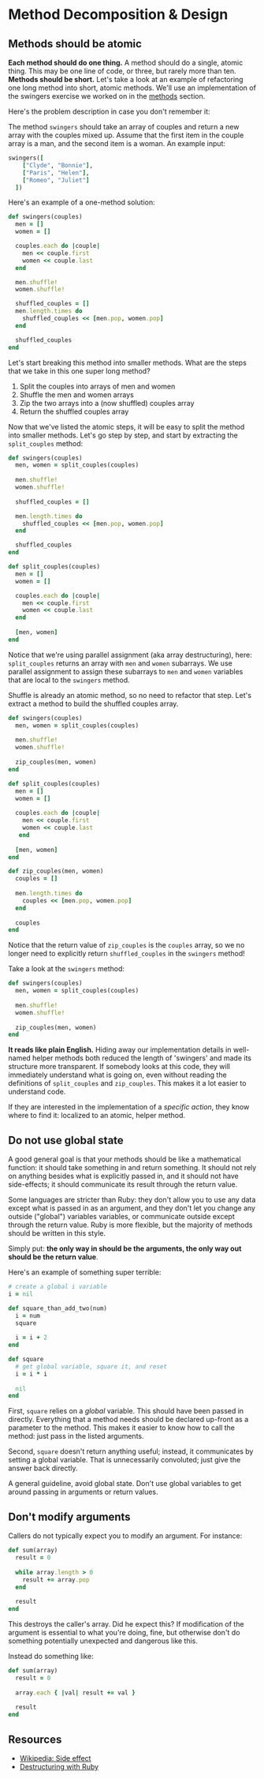 # Method Decomposition & Design

## Methods should be atomic

**Each method should do one thing.** A method should do a single,
atomic thing. This may be one line of code, or three, but rarely more
than ten. **Methods should be short.** Let's take a look at an example
of refactoring one long method into short, atomic methods.  We'll use
an implementation of the swingers exercise we worked on in the
[methods][methods] section.

[methods]: ../language-basics/methods.md

Here's the problem description in case you don't remember it:

The method `swingers` should take an array of couples and return a new
array with the couples mixed up. Assume that the first item in the
couple array is a man, and the second item is a woman. An example
input:

```ruby  
swingers([
    ["Clyde", "Bonnie"],
    ["Paris", "Helen"],
    ["Romeo", "Juliet"]
  ])
```

Here's an example of a one-method solution:

```ruby
def swingers(couples)
  men = []
  women = []

  couples.each do |couple|
    men << couple.first
    women << couple.last
  end

  men.shuffle!
  women.shuffle!

  shuffled_couples = []
  men.length.times do
    shuffled_couples << [men.pop, women.pop]
  end

  shuffled_couples
end
```

Let's start breaking this method into smaller methods. What are the
steps that we take in this one super long method?

1. Split the couples into arrays of men and women
2. Shuffle the men and women arrays
3. Zip the two arrays into a (now shuffled) couples array
4. Return the shuffled couples array

Now that we've listed the atomic steps, it will be easy to split the
method into smaller methods. Let's go step by step, and start by
extracting the `split_couples` method:

```ruby
def swingers(couples)
  men, women = split_couples(couples)
  
  men.shuffle!
  women.shuffle!
  
  shuffled_couples = []

  men.length.times do
    shuffled_couples << [men.pop, women.pop]
  end

  shuffled_couples
end

def split_couples(couples)
  men = []
  women = []

  couples.each do |couple|
    men << couple.first
    women << couple.last
  end
  
  [men, women]
end
```

Notice that we're using parallel assignment (aka array destructuring),
here: `split_couples` returns an array with `men` and `women`
subarrays. We use parallel assignment to assign these subarrays to
`men` and `women` variables that are local to the `swingers` method.

Shuffle is already an atomic method, so no need to refactor that step.
Let's extract a method to build the shuffled couples array.

```ruby
def swingers(couples)
  men, women = split_couples(couples)
  
  men.shuffle!
  women.shuffle!
  
  zip_couples(men, women)
end

def split_couples(couples)
  men = []
  women = []
  
  couples.each do |couple|
    men << couple.first
    women << couple.last
   end
   
  [men, women]
end

def zip_couples(men, women)
  couples = []
  
  men.length.times do
    couples << [men.pop, women.pop]
  end
  
  couples
end
```

Notice that the return value of `zip_couples` is the
`couples` array, so we no longer need to explicitly return
`shuffled_couples` in the `swingers` method!

Take a look at the `swingers` method:

```ruby
def swingers(couples)
  men, women = split_couples(couples)
  
  men.shuffle!
  women.shuffle!
  
  zip_couples(men, women)
end
```

**It reads like plain English.** Hiding away our implementation details in well-named helper methods
both reduced the length of 'swingers' and made its structure more transparent. If somebody looks at this code, they will
immediately understand what is going on, even without reading the
definitions of `split_couples` and `zip_couples`. This makes it a lot
easier to understand code.

If they are interested in the implementation of a *specific action*,
they know where to find it: localized to an atomic, helper method.

## Do not use global state

A good general goal is that your methods should be like a mathematical
function: it should take something in and return something. It should
not rely on anything besides what is explicitly passed in, and it
should not have side-effects; it should communicate its result through
the return value.

Some languages are stricter than Ruby: they don't allow you to use any
data except what is passed in as an argument, and they don't let you
change any outside ("global") variables variables, or communicate
outside except through the return value. Ruby is more flexible, but
the majority of methods should be written in this style.

Simply put: **the only way in should be the arguments, the only way out
should be the return value**.

Here's an example of something super terrible:

```ruby
# create a global i variable
i = nil

def square_than_add_two(num)
  i = num
  square
  
  i = i + 2
end

def square
  # get global variable, square it, and reset
  i = i * i
  
  nil
end
```

First, `square` relies on a *global* variable. This should have been
passed in directly. Everything that a method needs should be declared
up-front as a parameter to the method. This makes it easier to know
how to call the method: just pass in the listed arguments.

Second, `square` doesn't return anything useful; instead, it
communicates by setting a global variable. That is unnecessarily
convoluted; just give the answer back directly.

A general guideline, avoid global state. Don't use global variables to
get around passing in arguments or return values.

## Don't modify arguments

Callers do not typically expect you to modify an argument. For
instance:

```ruby
def sum(array)
  result = 0
 
  while array.length > 0
    result += array.pop
  end
 
  result
end
```

This destroys the caller's array. Did he expect this? If modification
of the argument is essential to what you're doing, fine, but otherwise
don't do something potentially unexpected and dangerous like this.

Instead do something like:

```ruby
def sum(array)
  result = 0
 
  array.each { |val| result += val }
  
  result
end
```

## Resources

* [Wikipedia: Side effect][wiki-side-effects]
* [Destructuring with Ruby][destructuring]

[wiki-side-effects]: http://en.wikipedia.org/wiki/Side_effect_(computer_science)
[destructuring]: http://tony.pitluga.com/2011/08/08/destructuring-with-ruby.html
